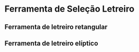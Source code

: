# Ferramenta de Seleção Letreiro

## Ferramenta de letreiro retangular



## Ferramenta de letreiro elíptico
